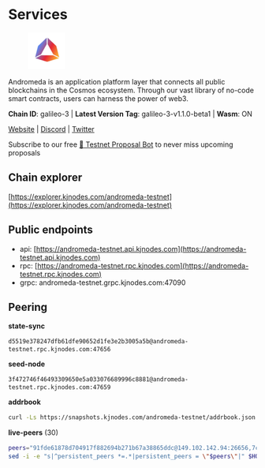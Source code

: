 # Services

<figure><img src="https://raw.githubusercontent.com/kj89/cosmos-images/main/logos/andromeda.png" alt=""><figcaption></figcaption></figure>

Andromeda is an application platform layer that connects all  public blockchains in the Cosmos ecosystem. Through our vast  library of no-code smart contracts, users can harness the power of web3.

**Chain ID**: galileo-3 | **Latest Version Tag**: galileo-3-v1.1.0-beta1 | **Wasm**: ON

[Website](https://www.andromedaprotocol.io) | [Discord](https://discord.gg/wzM3kSN3sE) | [Twitter](https://twitter.com/andromedaprot)



Subscribe to our free [🤖 Testnet Proposal Bot](https://t.me/kjnodes_testnet_proposal_bot) to never miss upcoming proposals


## Chain explorer
[https://explorer.kjnodes.com/andromeda-testnet](https://explorer.kjnodes.com/andromeda-testnet)

## Public endpoints

* api: [https://andromeda-testnet.api.kjnodes.com](https://andromeda-testnet.api.kjnodes.com)
* rpc: [https://andromeda-testnet.rpc.kjnodes.com](https://andromeda-testnet.rpc.kjnodes.com)
* grpc: andromeda-testnet.grpc.kjnodes.com:47090

## Peering

**state-sync**

```text
d5519e378247dfb61dfe90652d1fe3e2b3005a5b@andromeda-testnet.rpc.kjnodes.com:47656
```

**seed-node**

```text
3f472746f46493309650e5a033076689996c8881@andromeda-testnet.rpc.kjnodes.com:47659
```

**addrbook**
```bash
curl -Ls https://snapshots.kjnodes.com/andromeda-testnet/addrbook.json > $HOME/.andromedad/config/addrbook.json
```

**live-peers** (30)
```bash
peers="91fde61878d704917f882694b271b67a38865ddc@149.102.142.94:26656,7c9e768cdaa68d5c27b49797284acbd9d0dd9716@79.137.248.65:26656,443a51f595c9ca16273ca6146db1375e4223a91f@172.93.110.154:26656,9230896c5f22a363eed1c3bd3ed8068134b1dedd@124.120.21.244:26656,cc1c2cd585792d81a041e9098e36814dc8d1e6ae@213.239.207.165:28756,c89e274523cec4a7445afaff1ab35029b090ff5b@65.109.116.204:20156,bd323d2c7ce260b831d20923d390e4a1623f32c4@213.239.215.195:20095,0a9c34419331688b0b40d50fddbee286927602cb@5.78.79.97:26656,05d3613dfb738ff22d0ea974bd0d1353ecdc6231@65.108.101.124:26656,1d94f397352dc20be4b56e4bfd9305649cbac778@65.108.232.150:20095,7ba9cadf6197c30fa808d9315333054ef953be9c@144.76.164.139:15656,ce3a765f7075f3f5aee80bca0c76ca7dbe235731@167.235.198.193:36656,c6c7256d80a5428aa1ab49a0417f9eb8422e8468@77.232.40.31:26656,1141119a7d248cc19b31b18d56162a365954deb9@45.132.106.149:26656,94fdba93b79d27701896d65d8e60155e06326532@65.109.63.110:15656,bc8a474a75951713263b2ed96105a70ad38804dc@1.15.131.138:26656,00171178f5d8b22d1a3396d9388adbb8ec1c0541@38.242.208.162:36656,5c2a752c9b1952dbed075c56c600c3a79b58c395@195.3.220.140:27126,ef8045e2922cf856b73f5fa5efdb79f925204ccf@65.109.117.159:15656,fb7db0edee4ee43c2c65a81fd33e201c758d93df@137.184.176.247:47656,385bda41dc8ce86d0dd4c99d3cf371ca8fccfeb6@135.125.189.131:20095,05b853c6022c51b2065665e66876e27aee9fed59@149.102.140.189:26656,d66cf29d246ed98290694418545914bb8c03c78b@65.108.215.65:26656,27e4aeaf8ef79a25904cd1042cf25ac6a1a0e7e5@103.180.28.220:26656,3b998a882d8d9bcb2869eef988af86254e0e9602@89.116.29.20:26656,25d712ffbb17e70a88d72b435f5d24729659ddc1@194.163.169.45:26656,327020664916aea0b66f3b1af348de030d53028f@194.34.232.99:26656,69e89a5169fef99ed1b72dadd4f5c7b801616c88@142.132.209.236:21256,811b1529b3ed9a4d5e704169ce95545f8b6c718c@82.208.23.192:26656,d5519e378247dfb61dfe90652d1fe3e2b3005a5b@65.109.68.190:47656"
sed -i -e "s|^persistent_peers *=.*|persistent_peers = \"$peers\"|" $HOME/.andromedad/config/config.toml
```
